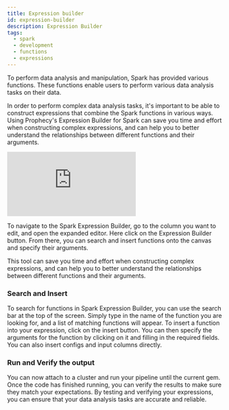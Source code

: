 ```yaml
---
title: Expression builder
id: expression-builder
description: Expression Builder
tags:
  - spark
  - development
  - functions
  - expressions
---
```


To perform data analysis and manipulation, Spark has provided various functions. These functions enable users to perform various data analysis tasks on their data.

In order to perform complex data analysis tasks, it's important to be able to construct expressions that combine the Spark functions in various ways. Using Prophecy's Expression Builder for Spark can save you time and effort when constructing complex expressions, and can help you to better understand the relationships between different functions and their arguments.

<div style={{position: 'relative', 'padding-bottom': '56.25%', height: 0}}>
   <iframe src="https://www.loom.com/embed/958ccd09f1a5435fa4348be6dca3996e" frameborder="0" webkitallowfullscreen mozallowfullscreen allowfullscreen
      style={{position: 'absolute', top: 0, left: 0, width: '100%', height: '100%'}}></iframe>
</div>

To navigate to the Spark Expression Builder, go to the column you want to edit, and open the expanded editor. Here click on the Expression Builder button. From there, you can search and insert functions onto the canvas and specify their arguments.

This tool can save you time and effort when constructing complex expressions, and can help you to better understand the relationships between different functions and their arguments.

### Search and Insert

To search for functions in Spark Expression Builder, you can use the search bar at the top of the screen.
Simply type in the name of the function you are looking for, and a list of matching functions will appear. To insert a function into your expression, click on the insert button. You can then specify the arguments for the function by clicking on it and filling in the required fields.
You can also insert configs and input columns directly.

### Run and Verify the output

You can now attach to a cluster and run your pipeline until the current gem. Once the code has finished running, you can verify the results to make sure they match your expectations. By testing and verifying your expressions, you can ensure that your data analysis tasks are accurate and reliable.
